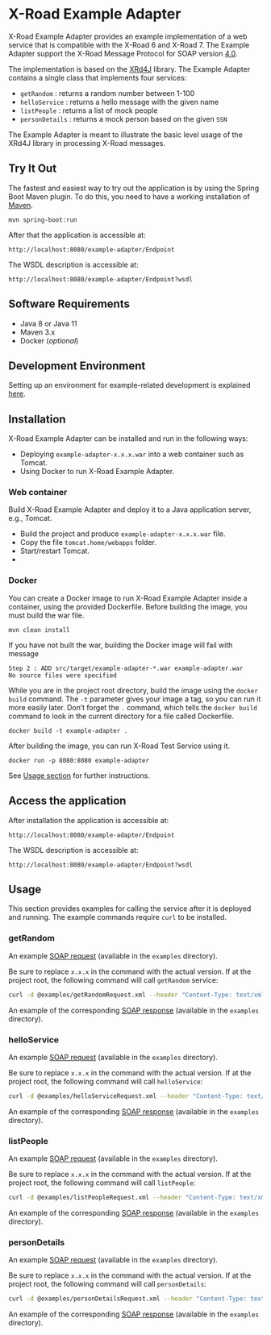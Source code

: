 # X-Road Example Adapter

X-Road Example Adapter provides an example implementation of a web service that is compatible with the X-Road 6 and X-Road 7. The 
Example Adapter support the X-Road Message Protocol for SOAP version [4.0](https://github.com/nordic-institute/X-Road/blob/develop/doc/Protocols/pr-mess_x-road_message_protocol.md).

The implementation is based on the [XRd4J](https://github.com/nordic-institute/xrd4j) library. The Example Adapter contains 
a single class that implements four services:

* `getRandom` : returns a random number between 1-100
* `helloService` : returns a hello message with the given name
* `listPeople` : returns a list of mock people
* `personDetails` : returns a mock person based on the given `SSN`

The Example Adapter is meant to illustrate the basic level usage of the XRd4J library in processing X-Road messages.

## Try It Out

The fastest and easiest way to try out the application is by using the Spring Boot Maven plugin.
To do this, you need to have a working installation of [Maven](https://maven.apache.org/).

```
mvn spring-boot:run
```
After that the application is accessible at:

```
http://localhost:8080/example-adapter/Endpoint
```

The WSDL description is accessible at:

```
http://localhost:8080/example-adapter/Endpoint?wsdl
```

## Software Requirements

* Java 8 or Java 11
* Maven 3.x
* Docker (*optional*)

## Development Environment

Setting up an environment for example-related development is explained [here](Setting-up-Development-Environment.md).

## Installation

X-Road Example Adapter can be installed and run in the following ways:

* Deploying `example-adapter-x.x.x.war` into a web container such as Tomcat.
* Using Docker to run X-Road Example Adapter.

### Web container

Build X-Road Example Adapter and deploy it to a Java application server, e.g., Tomcat.

* Build the project and produce ```example-adapter-x.x.x.war``` file.
* Copy the file ```tomcat.home/webapps``` folder.
* Start/restart Tomcat.
* 
### Docker

You can create a Docker image to run X-Road Example Adapter inside a container, using the provided Dockerfile.
Before building the image, you must build the war file.

```
mvn clean install
```
If you have not built the war, building the Docker image will fail with message
```
Step 2 : ADD src/target/example-adapter-*.war example-adapter.war
No source files were specified
```

While you are in the project root directory, build the image using the `docker build` command. The `-t` parameter gives your image a tag, so you can run it more easily later. Don’t forget the `.` command, which tells the `docker build` command to look in the current directory for a file called Dockerfile.

```
docker build -t example-adapter .
```

After building the image, you can run X-Road Test Service using it.

```
docker run -p 8080:8080 example-adapter
```

See [Usage section](#usage) for further instructions.

## Access the application

After installation the application is accessible at:

```
http://localhost:8080/example-adapter/Endpoint
```

The WSDL description is accessible at:

```
http://localhost:8080/example-adapter/Endpoint?wsdl
```

## Usage

This section provides examples for calling the service after it is deployed and running. The example commands require `curl` to be installed.

### getRandom

An example [SOAP request](examples/getRandomRequest.xml) (available in the `examples` directory).

Be sure to replace `x.x.x` in the command with the actual version. If at the project root, the following command will call `getRandom` service:

```bash
curl -d @examples/getRandomRequest.xml --header "Content-Type: text/xml" -X POST http://localhost:8080/example-adapter/Endpoint
```

An example of the corresponding [SOAP response](examples/getRandomResponse.xml) (available in the `examples` directory).

### helloService

An example [SOAP request](examples/helloServiceRequest.xml) (available in the `examples` directory).

Be sure to replace `x.x.x` in the command with the actual version. If at the project root, the following command will call `helloService`:

```bash
curl -d @examples/helloServiceRequest.xml --header "Content-Type: text/xml" -X POST http://localhost:8080/example-adapter/Endpoint
```

An example of the corresponding [SOAP response](examples/helloServiceResponse.xml) (available in the `examples` directory).

### listPeople

An example [SOAP request](examples/listPeopleRequest.xml) (available in the `examples` directory).

Be sure to replace `x.x.x` in the command with the actual version. If at the project root, the following command will call `listPeople`:

```bash
curl -d @examples/listPeopleRequest.xml --header "Content-Type: text/xml" -X POST http://localhost:8080/example-adapter/Endpoint
```

An example of the corresponding [SOAP response](examples/listPeopleResponse.xml) (available in the `examples` directory).

### personDetails

An example [SOAP request](examples/personDetailsRequest.xml) (available in the `examples` directory).

Be sure to replace `x.x.x` in the command with the actual version. If at the project root, the following command will call `personDetails`:

```bash
curl -d @examples/personDetailsRequest.xml --header "Content-Type: text/xml" -X POST http://localhost:8080/example-adapter/Endpoint
```

An example of the corresponding [SOAP response](examples/personDetailsResponse.xml) (available in the `examples` directory).
